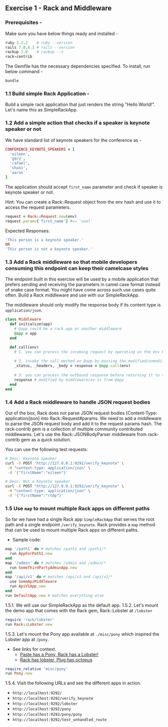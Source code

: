 ## Exercise 1 - Rack and Middleware

### Prerequisites -

Make sure you have below things ready and installed -
```ruby
ruby 3.2.2    # ruby --version
rails 7.0.4.3 # rails --version
rackup 1.0    # rackup --v
rack-contrib
```

The Gemfile has the necessary dependencies specified. To install, run below command -
```ruby
bundle
```


### 1.1 Build simple Rack Application -

Build a simple rack application that just renders the string "Hello World!". Let's name this as SimpleRackApp.


### 1.2 Add a simple action that checks if a speaker is keynote speaker or not

We have standard list of keynote speakers for the conference as -
```ruby
CONFERENCE_KEYNOTE_SPEAKERS = [
  'eileen',
  'gary',
  'rafael',
  'shani',
  'aaron'
]
```
The application should accept `first_name` parameter and check if speaker is keynote speaker or not.

Hint: You can create a Rack::Request object from the env hash and use it to access the request parameters.
```ruby
request = Rack::Request.new(env)
request.params['first_name'] #=> 'noel'
```

Expected Responses:
```ruby
'This person is a keynote speaker.'
OR
'This person is not a keynote speaker.'
```

### 1.3 Add a Rack middleware so that mobile developers consuming this endpoint can keep their camelcase styles

The endpoint built in this exercise will be used by a mobile application that prefers sending and receiving the parameters in camel case format instead of snake case format. You might have come across such use cases quite often. Build a Rack middleware and use with our SimpleRackApp.

The middleware should only modify the response body if its content type is `application/json`.

```ruby
class Middleware
  def initialize(app)
    # @app could be a rack app or another middleware
    @app = app
  end

  def call(env)
    # 1. you can process the incoming request by operating on the env hash before passing it to @app
    
    # 2. invoke the call method on @app by passing the modified/unmodified env and obtain the response
    _status, _headers, _body = response = @app.call(env)
    
    # 3. you can process the outbound response before returning it to the previous layer
    response # modified by middleware/as-is from @app
  end
end
```

### 1.4 Add a Rack middleware to handle JSON request bodies
Out of the box, Rack does not parse JSON request bodies [Content-Type: application/json] into Rack::Request#params. We need to add a middleware to parse the JSON request body and add it to the request params hash.
The rack-contrib gem is a collection of multiple community contributed middlewares.
Let's use the Rack::JSONBodyParser middleware from rack-contrib gem as a quick solution.

You can use the following test requests:
```bash
# Desc: Keynote speaker
curl -X POST "http://127.0.0.1:9292/verify_keynote" \
 -H "content-type: application/json" \
 -d '{"firstName":"eileen"}'

# Desc: Not a Keynote speaker
curl -X POST "http://127.0.0.1:9292/verify_keynote" \
 -H "content-type: application/json" \
 -d '{"firstName":"rtdp"}'
```

### 1.5 Use `map` to mount multiple Rack apps on different paths
So far we have had a single Rack app `SimpleRackApp` that serves the root path and a single endpoint `/verify_keynote`.
Rack provides a `map` method that can be used to mount multiple Rack apps on different paths. 
- Sample code:

```ruby
map '/path1' do # matches /path1 and /path1/*
  run AppForPath1.new
end
map '/admin' do # matches /admin and /admin/*
  run SomeThirdPartyAdminApp.new
end
map '/api/v1' do # matches /api/v1 and /api/v1/*
  use SomeApiMiddleware
  run ApiV1App.new
end
run DefaultApp.new # matches everything else
```
1.5.1. We will use our SimpleRackApp as the default app.
1.5.2. Let's mount the demo app that comes with the Rack gem, Rack::Lobster at `/lobster`
```ruby
require 'rack/lobster'
run Rack::Lobster.new
```
1.5.3. Let's mount the Pony app available at `./misc/pony` which inspired the Lobster app at `/pony`. 
* See links for context.
    - [Paste has a Pony, Rack has a Lobster!](https://github.com/rack/rack/blob/983b6e3b29a2048a86518c008fc46f4c86105683/lib/rack/lobster.rb#L6)
    - [Rack has lobster, Plug has octopus](https://github.com/jeffkreeftmeijer/plug_octopus#plugoctopus)

```ruby
require_relative 'misc/pony'
run Pony.new
```

1.5.4. Visit the following URLs and see the different apps in action.
- `http://localhost:9292/`
- `http://localhost:9292/verify_keynote`
- `http://localhost:9292/lobster`
- `http://localhost:9292/pony`
- `http://localhost:9292/pony/pony`
- `http://localhost:9292/test_unhandled_route`
